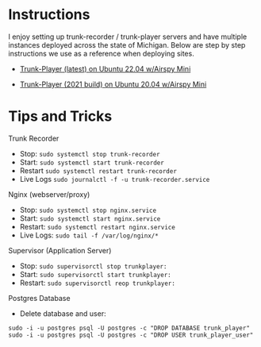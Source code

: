 # Instructions

I enjoy setting up trunk-recorder / trunk-player servers and have multiple instances deployed across the state of Michigan. Below are step by step instructions we use as a reference when deploying sites.

- [Trunk-Player (latest) on Ubuntu 22.04 w/Airspy Mini](https://github.com/gopher2/Trunk-Player-Legacy-Instructions/blob/main/README-Legacy.md)

- [Trunk-Player (2021 build) on Ubuntu 20.04 w/Airspy Mini](https://github.com/gopher2/Trunk-Player-Legacy-Instructions/blob/main/README-Legacy2020.md)


# Tips and Tricks

Trunk Recorder
- Stop: ```sudo systemctl stop trunk-recorder```
- Start: ```sudo systemctl start trunk-recorder```
- Restart ```sudo systemctl restart trunk-recorder```
- Live Logs ```sudo journalctl -f -u trunk-recorder.service```

Nginx (webserver/proxy)
- Stop: ```sudo systemctl stop nginx.service```
- Start: ```sudo systemctl start nginx.service```
- Restart: ```sudo systemctl restart nginx.service```
- Live Logs: ```sudo tail -f /var/log/nginx/*```

Supervisor (Application Server)
- Stop: ```sudo supervisorctl stop trunkplayer:```
- Start: ```sudo supervisorctl start trunkplayer:```
- Restart: ```sudo supervisorctl reop trunkplayer:```

Postgres Database
- Delete database and user: 
```
sudo -i -u postgres psql -U postgres -c "DROP DATABASE trunk_player"
sudo -i -u postgres psql -U postgres -c "DROP USER trunk_player_user"
```


